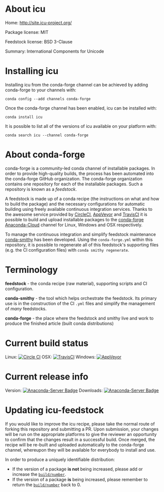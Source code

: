 About icu
=========

Home: http://site.icu-project.org/

Package license: MIT

Feedstock license: BSD 3-Clause

Summary: International Components for Unicode



Installing icu
==============

Installing icu from the conda-forge channel can be achieved by adding conda-forge to your channels with:

```
conda config --add channels conda-forge
```

Once the conda-forge channel has been enabled, icu can be installed with:

```
conda install icu
```

It is possible to list all of the versions of icu available on your platform with:

```
conda search icu --channel conda-forge
```


About conda-forge
=================

conda-forge is a community-led conda channel of installable packages.
In order to provide high-quality builds, the process has been automated into the
conda-forge GitHub organization. The conda-forge organization contains one repository 
for each of the installable packages. Such a repository is known as a *feedstock*.

A feedstock is made up of a conda recipe (the instructions on what and how to build
the package) and the necessary configurations for automatic building using freely
available continuous integration services. Thanks to the awesome service provided by
[CircleCI](https://circleci.com/), [AppVeyor](http://www.appveyor.com/)
and [TravisCI](https://travis-ci.org/) it is possible to build and upload installable
packages to the [conda-forge](https://anaconda.org/conda-forge)
[Anaconda-Cloud](http://docs.anaconda.org/) channel for Linux, Windows and OSX respectively.

To manage the continuous integration and simplify feedstock maintenance
[conda-smithy](http://github.com/conda-forge/conda-smithy) has been developed.
Using the ``conda-forge.yml`` within this repository, it is possible to regenerate all of
this feedstock's supporting files (e.g. the CI configuration files) with ``conda smithy regenerate``.


Terminology
===========

**feedstock** - the conda recipe (raw material), supporting scripts and CI configuration.

**conda-smithy** - the tool which helps orchestrate the feedstock.
                   Its primary use is in the construction of the CI ``.yml`` files
                   and simplify the management of *many* feedstocks.

**conda-forge** - the place where the feedstock and smithy live and work to
                  produce the finished article (built conda distributions)

Current build status
====================

Linux: [![Circle CI](https://circleci.com/gh/conda-forge/icu-feedstock.svg?style=svg)](https://circleci.com/gh/conda-forge/icu-feedstock)
OSX: [![TravisCI](https://travis-ci.org/conda-forge/icu-feedstock.svg?branch=master)](https://travis-ci.org/conda-forge/icu-feedstock) 
Windows: [![AppVeyor](https://ci.appveyor.com/api/projects/status/github/conda-forge/icu-feedstock?svg=True)](https://ci.appveyor.com/project/conda-forge/icu-feedstock/branch/master)

Current release info
====================
Version: [![Anaconda-Server Badge](https://anaconda.org/conda-forge/icu/badges/version.svg)](https://anaconda.org/conda-forge/icu)
Downloads: [![Anaconda-Server Badge](https://anaconda.org/conda-forge/icu/badges/downloads.svg)](https://anaconda.org/conda-forge/icu)


Updating icu-feedstock
======================

If you would like to improve the icu recipe, please take the normal
route of forking this repository and submitting a PR. Upon submission, your changes will
be run on the appropriate platforms to give the reviewer an opportunity to confirm that the
changes result in a successful build. Once merged, the recipe will be re-built and uploaded
automatically to the conda-forge channel, whereupon they will be available for everybody to
install and use.

In order to produce a uniquely identifiable distribution:
 * If the version of a package **is not** being increased, please add or increase
   the [``build/number``](http://conda.pydata.org/docs/building/meta-yaml.html#build-number-and-string). 
 * If the version of a package **is** being increased, please remember to return
   the [``build/number``](http://conda.pydata.org/docs/building/meta-yaml.html#build-number-and-string)
   back to 0.
